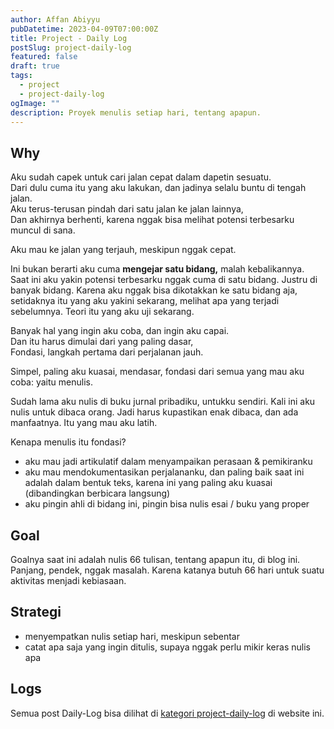 ```yaml
---
author: Affan Abiyyu
pubDatetime: 2023-04-09T07:00:00Z
title: Project - Daily Log
postSlug: project-daily-log
featured: false
draft: true
tags:
  - project
  - project-daily-log
ogImage: ""
description: Proyek menulis setiap hari, tentang apapun.
---
```


## Why

Aku sudah capek untuk cari jalan cepat dalam dapetin sesuatu. <br/>
Dari dulu cuma itu yang aku lakukan, dan jadinya selalu buntu di tengah jalan.<br/>
Aku terus-terusan pindah dari satu jalan ke jalan lainnya,<br/>
Dan akhirnya berhenti, karena nggak bisa melihat potensi terbesarku muncul di sana.

Aku mau ke jalan yang terjauh, meskipun nggak cepat.

Ini bukan berarti aku cuma **mengejar satu bidang,** malah kebalikannya.<br/>
Saat ini aku yakin potensi terbesarku nggak cuma di satu bidang. Justru di banyak bidang. Karena aku nggak bisa dikotakkan ke satu bidang aja, setidaknya itu yang aku yakini sekarang, melihat apa yang terjadi sebelumnya. Teori itu yang aku uji sekarang.

Banyak hal yang ingin aku coba, dan ingin aku capai.<br />
Dan itu harus dimulai dari yang paling dasar,<br />
Fondasi, langkah pertama dari perjalanan jauh.<br />

Simpel, paling aku kuasai, mendasar, fondasi dari semua yang mau aku coba: yaitu menulis.<br/>

Sudah lama aku nulis di buku jurnal pribadiku, untukku sendiri. Kali ini aku nulis untuk dibaca orang. Jadi harus kupastikan enak dibaca, dan ada manfaatnya. Itu yang mau aku latih.

Kenapa menulis itu fondasi?

- aku mau jadi artikulatif dalam menyampaikan perasaan & pemikiranku
- aku mau mendokumentasikan perjalananku, dan paling baik saat ini adalah dalam bentuk teks, karena ini yang paling aku kuasai (dibandingkan berbicara langsung)
- aku pingin ahli di bidang ini, pingin bisa nulis esai / buku yang proper

## Goal

Goalnya saat ini adalah nulis 66 tulisan, tentang apapun itu, di blog ini. Panjang, pendek, nggak masalah.
Karena katanya butuh 66 hari untuk suatu aktivitas menjadi kebiasaan.

## Strategi

- menyempatkan nulis setiap hari, meskipun sebentar
- catat apa saja yang ingin ditulis, supaya nggak perlu mikir keras nulis apa

## Logs

Semua post Daily-Log bisa dilihat di [kategori project-daily-log](/tags/project-daily-log) di website ini.
